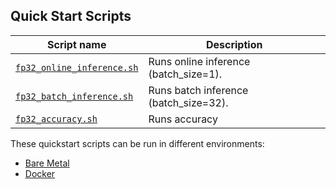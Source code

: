 <!--- 40. Quick Start Scripts -->
## Quick Start Scripts

| Script name | Description |
|-------------|-------------|
| [`fp32_online_inference.sh`](fp32_online_inference.sh) | Runs online inference (batch_size=1). |
| [`fp32_batch_inference.sh`](fp32_batch_inference.sh) | Runs batch inference (batch_size=32). |
| [`fp32_accuracy.sh`](fp32_accuracy.sh) | Runs accuracy |

These quickstart scripts can be run in different environments:
* [Bare Metal](#bare-metal)
* [Docker](#docker)
